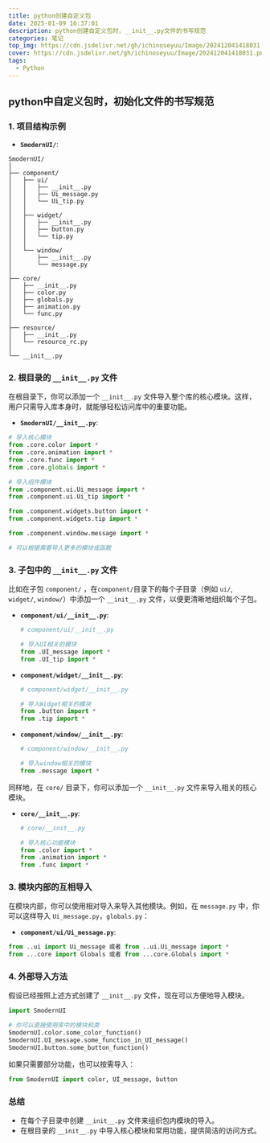 ```yaml
---
title: python创建自定义包
date: 2025-01-09 16:37:01
description: python创建自定义包时，__init__.py文件的书写规范
categories: 笔记
top_img: https://cdn.jsdelivr.net/gh/ichinoseyuu/Image/202412041418031.png
cover: https://cdn.jsdelivr.net/gh/ichinoseyuu/Image/202412041418031.png
tags:
  - Python
---
```


<h1 style="font-size: 20px;">python中自定义包时，初始化文件的书写规范</h1>

### 1. 项目结构示例

- **`SmodernUI/`**:

```text
SmodernUI/
│
├── component/
│   ├── ui/
│   │   ├── __init__.py
│   │   ├── Ui_message.py
│   │   └── Ui_tip.py
│   │
│   ├── widget/
│   │   ├── __init__.py
│   │   ├── button.py
│   │   └── tip.py
│   │
│   └── window/
│       ├── __init__.py
│       └── message.py
│
├── core/
│   ├── __init__.py
│   ├── color.py
│   ├── globals.py
│   ├── animation.py
│   └── func.py
│
├── resource/
│   ├── __init__.py
│   └── resource_rc.py
│
└── __init__.py
```

### 2. 根目录的 `__init__.py` 文件

在根目录下，你可以添加一个 `__init__.py` 文件导入整个库的核心模块。这样，用户只需导入库本身时，就能够轻松访问库中的重要功能。

- **`SmodernUI/__init__.py`**:

```python
# 导入核心模块
from .core.color import *
from .core.animation import *
from .core.func import *
from .core.globals import *

# 导入组件模块
from .component.ui.Ui_message import *
from .component.ui.Ui_tip import *

from .component.widgets.button import *
from .component.widgets.tip import *

from .component.window.message import *

# 可以根据需要导入更多的模块或函数
```

### 3. 子包中的 `__init__.py` 文件

比如在子包 `component/` ，在`component/`目录下的每个子目录（例如 `ui/`, `widget/`, `window/`）中添加一个 `__init__.py` 文件，以便更清晰地组织每个子包。

- **`component/ui/__init__.py`**:
  
  ```python
  # component/ui/__init__.py

  # 导入UI相关的模块
  from .UI_message import *
  from .UI_tip import *
  ```

- **`component/widget/__init__.py`**:

  ```python
  # component/widget/__init__.py

  # 导入Widget相关的模块
  from .button import *
  from .tip import *
  ```

- **`component/window/__init__.py`**:

  ```python
  # component/window/__init__.py

  # 导入window相关的模块
  from .message import *
  ```

同样地，在 `core/` 目录下，你可以添加一个 `__init__.py` 文件来导入相关的核心模块。

- **`core/__init__.py`**:

  ```python
  # core/__init__.py

  # 导入核心功能模块
  from .color import *
  from .animation import *
  from .func import *
  ```

### 3. 模块内部的互相导入

在模块内部，你可以使用相对导入来导入其他模块。例如，在 `message.py` 中，你可以这样导入 `Ui_message.py`，`globals.py`：

- **`component/ui/Ui_message.py`**:

```python
from ..ui import Ui_message 或者 from ..ui.Ui_message import *
from ...core import Globals 或者 from ...core.Globals import *
```

### 4. 外部导入方法

假设已经按照上述方式创建了 `__init__.py` 文件，现在可以方便地导入模块。

```python
import SmodernUI

# 你可以直接使用库中的模块和类
SmodernUI.color.some_color_function()
SmodernUI.UI_message.some_function_in_UI_message()
SmodernUI.button.some_button_function()
```

如果只需要部分功能，也可以按需导入：

```python
from SmodernUI import color, UI_message, button
```

### 总结

- 在每个子目录中创建 `__init__.py` 文件来组织包内模块的导入。
- 在根目录的 `__init__.py` 中导入核心模块和常用功能，提供简洁的访问方式。
